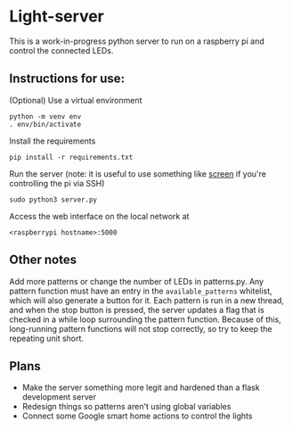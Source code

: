 # Light-server
This is a work-in-progress python server to run on a raspberry pi and control the connected LEDs. 

## Instructions for use:

(Optional) Use a virtual environment
```
python -m venv env
. env/bin/activate
```

Install the requirements 
```
pip install -r requirements.txt
```

Run the server (note: it is useful to use something like [screen](https://www.gnu.org/software/screen/) if you're controlling the pi via SSH)
```
sudo python3 server.py
```

Access the web interface on the local network at 
```
<raspberrypi hostname>:5000
```

## Other notes

Add more patterns or change the number of LEDs in patterns.py. Any pattern function must have an entry in the `available_patterns` whitelist, which will also generate a button for it. Each pattern is run in a new thread, and when the stop button is pressed, the server updates a flag that is checked in a while loop surrounding the pattern function. Because of this, long-running pattern functions will not stop correctly, so try to keep the repeating unit short.

## Plans
- Make the server something more legit and hardened than a flask development server
- Redesign things so patterns aren't using global variables
- Connect some Google smart home actions to control the lights
